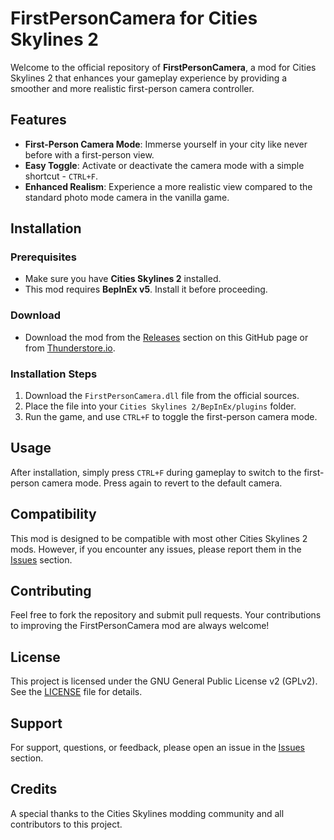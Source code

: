 # FirstPersonCamera for Cities Skylines 2

Welcome to the official repository of **FirstPersonCamera**, a mod for Cities Skylines 2 that enhances your gameplay experience by providing a smoother and more realistic first-person camera controller.

## Features
- **First-Person Camera Mode**: Immerse yourself in your city like never before with a first-person view.
- **Easy Toggle**: Activate or deactivate the camera mode with a simple shortcut - `CTRL+F`.
- **Enhanced Realism**: Experience a more realistic view compared to the standard photo mode camera in the vanilla game.

## Installation

### Prerequisites
- Make sure you have **Cities Skylines 2** installed.
- This mod requires **BepInEx v5**. Install it before proceeding.

### Download
- Download the mod from the [Releases](https://github.com/Cities2Modding/FirstPersonCamera/releases) section on this GitHub page or from [Thunderstore.io](https://thunderstore.io).

### Installation Steps
1. Download the `FirstPersonCamera.dll` file from the official sources.
2. Place the file into your `Cities Skylines 2/BepInEx/plugins` folder.
3. Run the game, and use `CTRL+F` to toggle the first-person camera mode.

## Usage
After installation, simply press `CTRL+F` during gameplay to switch to the first-person camera mode. Press again to revert to the default camera.

## Compatibility
This mod is designed to be compatible with most other Cities Skylines 2 mods. However, if you encounter any issues, please report them in the [Issues](https://github.com/Cities2Modding/FirstPersonCamera/issues) section.

## Contributing
Feel free to fork the repository and submit pull requests. Your contributions to improving the FirstPersonCamera mod are always welcome!

## License
This project is licensed under the GNU General Public License v2 (GPLv2). See the [LICENSE](LICENSE) file for details.

## Support
For support, questions, or feedback, please open an issue in the [Issues](https://github.com/Cities2Modding/FirstPersonCamera/issues) section.

## Credits
A special thanks to the Cities Skylines modding community and all contributors to this project.